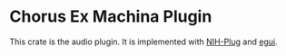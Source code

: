 # Chorus Ex Machina Plugin

This crate is the audio plugin.  It is implemented with [NIH-Plug](https://github.com/robbert-vdh/nih-plug)
and [egui](https://github.com/emilk/egui).